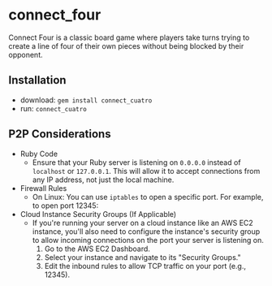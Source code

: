 # connect_four
Connect Four is a classic board game where players take turns trying to create a line of four of their own pieces without being blocked by their opponent.

## Installation
- download: `gem install connect_cuatro`
- run: `connect_cuatro`

## P2P Considerations
- Ruby Code
    - Ensure that your Ruby server is listening on `0.0.0.0` instead of `localhost` or `127.0.0.1`. This will allow it to accept connections from any IP address, not just the local machine.
- Firewall Rules
    - On Linux: You can use `iptables` to open a specific port. For example, to open port 12345:
- Cloud Instance Security Groups (If Applicable)
    - If you're running your server on a cloud instance like an AWS EC2 instance, you'll also need to configure the instance's security group to allow incoming connections on the port your server is listening on.
        1. Go to the AWS EC2 Dashboard.
        1. Select your instance and navigate to its "Security Groups."
        1. Edit the inbound rules to allow TCP traffic on your port (e.g., 12345).
